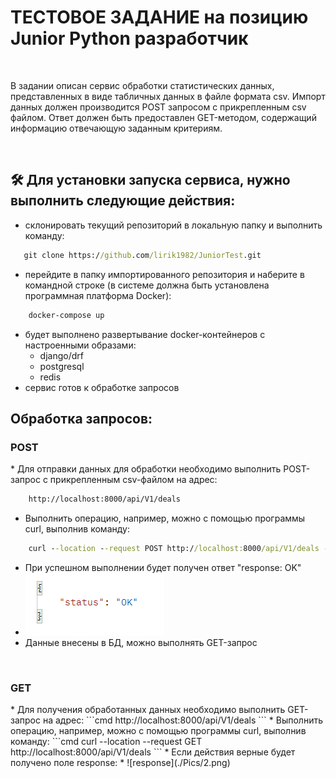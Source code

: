<h1>ТЕСТОВОЕ ЗАДАНИЕ на позицию 
Junior Python разработчик 
</h1>
<br>

В задании описан сервис обработки статистических данных, представленных в виде табличных данных в файле формата csv.
Импорт данных должен производится POST запросом с прикрепленным csv файлом.
Ответ должен быть предоставлен GET-методом, содержащий информацию отвечающую заданным критериям.

<br>

## 🛠️ Для установки запуска сервиса, нужно выполнить следующие действия:

- склонировать текущий репозиторий в локальную папку и выполнить команду:
 ```cmd
    git clone https://github.com/lirik1982/JuniorTest.git
```
- перейдите в папку импортированного репозитория и наберите в командной строке (в системе должна быть установлена программная платформа Docker):
```cmd
    docker-compose up
```
- будет выполнено развертывание docker-контейнеров с настроенными образами:
    - django/drf
    - postgresql
    - redis
 - сервис готов к обработке запросов


## Обработка запросов:
<h3>POST</h3>
* Для отправки данных для обработки необходимо выполнить POST-запрос с прикрепленным csv-файлом на адрес:
 
```cmd
    http://localhost:8000/api/V1/deals
```
* Выполнить операцию, например, можно с помощью программы curl, выполнив команду:
 
```cmd
    curl --location --request POST http://localhost:8000/api/V1/deals -F "file=@deals.csv"
```

* При успешном выполнении будет получен ответ "response: OK"
* ![ok](./Pics/1.png)
* Данные внесены в БД, можно выполнять GET-запрос

<br>
<h3>GET</h3>
* Для получения обработанных данных необходимо выполнить GET-запрос на адрес:
```cmd
    http://localhost:8000/api/V1/deals
```
* Выполнить операцию, например, можно с помощью программы curl, выполнив команду:
```cmd
    curl --location --request GET http://localhost:8000/api/V1/deals
```
* Если действия верные будет получено поле response:
* ![response](./Pics/2.png)
  
